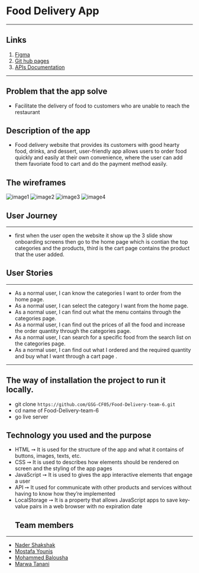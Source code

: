 # Food Delivery App

---

## Links

1. [Figma](https://www.figma.com/file/X96tSonYSExaHppt3NEHXz/Untitled?node-id=0%3A1)
2. [Git hub pages]()
3. [APIs Documentation]()

---

## Problem that the app solve

- Facilitate the delivery of food to customers who are unable to reach the restaurant

## Description of the app

- Food delivery website that provides its customers with good hearty food, drinks, and dessert, user-friendly app allows users to order food quickly and easily at their own convenience, where the user can add them favoriate food to cart and do the payment method easily.

## The wireframes

![image1](readme/1.jpg)
![image2](readme/2.jpg)
![image3](readme/3.jpg)
![image4](readme/4.jpg)

## User Journey

---

- first when the user open the website it show up the 3 slide show onboarding screens then go to the home page which is contian the top categories and the products, third is the cart page contains the product that the user added.

## User Stories

---

- As a normal user, I can know the categories I want to order from the home page.
- As a normal user, I can select the category I want from the home page.
- As a normal user, I can find out what the menu contains through the categories page.
- As a normal user, I can find out the prices of all the food and increase the order quantity through the categories page.
- As a normal user, I can search for a specific food from the search list on the categories page.
- As a normal user, I can find out what I ordered and the required quantity and buy what I want through a cart page .

---

## The way of installation the project to run it locally.

- git clone `https://github.com/GSG-CF05/Food-Delivery-team-6.git`
- cd name of Food-Delivery-team-6
- go live server

## Technology you used and the purpose

- HTML ➙ It is used for the structure of the app and what it contains of buttons, images, texts, etc.
- CSS ➙ It is used to describes how elements should be rendered on screen and the styling of the app pages
- JavaScript ➙ It is used to gives the app interactive elements that engage a user
- API ➙ It used for communicate with other products and services without having to know how they’re implemented
- LocalStorage ➙ It is a property that allows JavaScript apps to save key-value pairs in a web browser with no expiration date
  ## Team members

---

- [Nader Shakshak](https://github.com/nadershakshak)
- [Mostafa Younis](https://github.com/mostafayounis01)
- [Mohammed Balousha](https://github.com/MohammedOmar123)
- [Marwa Tanani](https://github.com/MarwaKHTanani)
